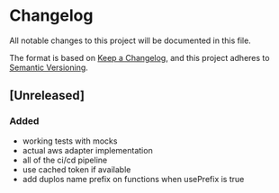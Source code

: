# Changelog

All notable changes to this project will be documented in this file.

The format is based on [Keep a Changelog](https://keepachangelog.com/en/1.1.0/),
and this project adheres to [Semantic Versioning](https://semver.org/spec/v2.0.0.html).

## [Unreleased]

### Added 

 - working tests with mocks
 - actual aws adapter implementation
 - all of the ci/cd pipeline
 - use cached token if available
 - add duplos name prefix on functions when usePrefix is true
